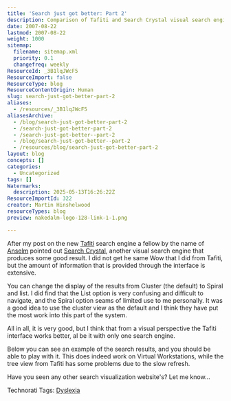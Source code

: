 ```yaml
---
title: 'Search just got better: Part 2'
description: Comparison of Tafiti and Search Crystal visual search engines, highlighting interface features, result display options, and usability for search visualisation.
date: 2007-08-22
lastmod: 2007-08-22
weight: 1000
sitemap:
  filename: sitemap.xml
  priority: 0.1
  changefreq: weekly
ResourceId: _3B1lqJWcF5
ResourceImport: false
ResourceType: blog
ResourceContentOrigin: Human
slug: search-just-got-better-part-2
aliases:
  - /resources/_3B1lqJWcF5
aliasesArchive:
  - /blog/search-just-got-better-part-2
  - /search-just-got-better-part-2
  - /search-just-got-better--part-2
  - /blog/search-just-got-better--part-2
  - /resources/blog/search-just-got-better-part-2
layout: blog
concepts: []
categories:
  - Uncategorized
tags: []
Watermarks:
  description: 2025-05-13T16:26:22Z
ResourceImportId: 322
creator: Martin Hinshelwood
resourceTypes: blog
preview: nakedalm-logo-128-link-1-1.png

---
```

After my post on the new [Tafiti](http://www.tafiti.com/) search engine a fellow by the name of [Anselm](http://www.searchcrystal.com/) pointed out [Search Crystal](http://www.searchcrystal.com "http://www.searchcrystal.com"), another visual search engine that produces some good result. I did not get he same Wow that I did from Tafiti, but the amount of information that is provided through the interface is extensive.

You can change the display of the results from Cluster (the default) to Spiral and list. I did find that the List option is very confusing and difficult to navigate, and the Spiral option seams of limited use to me personally. It was a good idea to use the cluster view as the default and I think they have put the most work into this part of the system.

All in all, it is very good, but I think that from a visual perspective the Tafiti interface works better, al be it with only one search engine.

Below you can see an example of the search results, and you should be able to play with it. This does indeed work on Virtual Workstations, while the tree view from Tafiti has some problems due to the slow refresh.

Have you seen any other search visualization website's? Let me know...

Technorati Tags: [Dyslexia](http://technorati.com/tags/Dyslexia)
